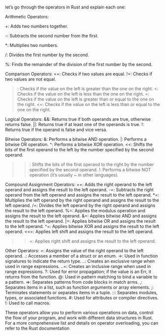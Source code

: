 let’s go through the operators in Rust and explain each one:

Arithmetic Operators:

+: Adds two numbers together.

-: Subtracts the second number from the first.

*: Multiplies two numbers.

/: Divides the first number by the second.

%: Finds the remainder of the division of the first number by the second.

Comparison Operators:
==: Checks if two values are equal.
!=: Checks if two values are not equal.
>: Checks if the value on the left is greater than the one on the right.
<: Checks if the value on the left is less than the one on the right.
>=: Checks if the value on the left is greater than or equal to the one on the right.
<=: Checks if the value on the left is less than or equal to the one on the right.

Logical Operators:
&&: Returns true if both operands are true, otherwise returns false.
||: Returns true if at least one of the operands is true.
!: Returns true if the operand is false and vice versa.

Bitwise Operators:
&: Performs a bitwise AND operation.
|: Performs a bitwise OR operation.
^: Performs a bitwise XOR operation.
<<: Shifts the bits of the first operand to the left by the number specified by the second operand.
>>: Shifts the bits of the first operand to the right by the number specified by the second operand.
!: Performs a bitwise NOT operation (it’s usually ~ in other languages).

Compound Assignment Operators:
+=: Adds the right operand to the left operand and assigns the result to the left operand.
-=: Subtracts the right operand from the left operand and assigns the result to the left operand.
*=: Multiplies the left operand by the right operand and assigns the result to the left operand.
/=: Divides the left operand by the right operand and assigns the result to the left operand.
%=: Applies the modulus operation and assigns the result to the left operand.
&=: Applies bitwise AND and assigns the result to the left operand.
|=: Applies bitwise OR and assigns the result to the left operand.
^=: Applies bitwise XOR and assigns the result to the left operand.
<<=: Applies left shift and assigns the result to the left operand.
>>=: Applies right shift and assigns the result to the left operand.

Other Operators:
=: Assigns the value of the right operand to the left operand.
.: Accesses a member of a struct or an enum.
->: Used in function signatures to indicate the return type.
..: Creates an exclusive range when used in range expressions.
..=: Creates an inclusive range when used in range expressions.
?: Used for error propagation; if the value is an Err, it returns from the function.
@: Used in pattern matching to bind a variable to a pattern.
=>: Separates patterns from code blocks in match arms.
,: Separates items in a list, such as function arguments or array elements.
;: Terminates statements or separates items in a tuple.
::: Separates modules, types, or associated functions.
#: Used for attributes or compiler directives.
!: Used to call macros.

These operators allow you to perform various operations on data, control the flow of your program, and work with different data structures in Rust. For a more comprehensive list and details on operator overloading, you can refer to the Rust documentation
